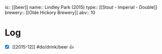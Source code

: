 is:: [[beer]]
name:: Lindley Park (2015)
type:: [[Stout - Imperial - Double]]
brewery:: [[Olde Hickory Brewery]]
abv:: 10

# Log
- [x] [[2015-12]] #do/drink/beer 👍
